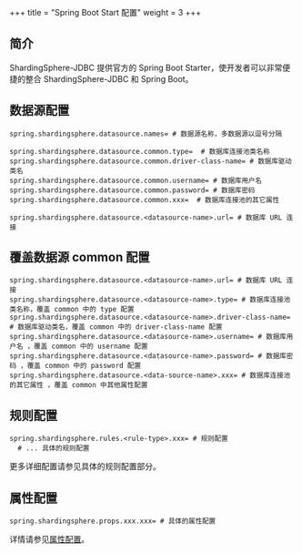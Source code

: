 +++
title = "Spring Boot Start 配置"
weight = 3
+++

## 简介

ShardingSphere-JDBC 提供官方的 Spring Boot Starter，使开发者可以非常便捷的整合 ShardingSphere-JDBC 和 Spring Boot。

## 数据源配置

```properties
spring.shardingsphere.datasource.names= # 数据源名称，多数据源以逗号分隔

spring.shardingsphere.datasource.common.type=  # 数据库连接池类名称
spring.shardingsphere.datasource.common.driver-class-name= # 数据库驱动类名
spring.shardingsphere.datasource.common.username= # 数据库用户名
spring.shardingsphere.datasource.common.password= # 数据库密码
spring.shardingsphere.datasource.common.xxx=  # 数据库连接池的其它属性

spring.shardingsphere.datasource.<datasource-name>.url= # 数据库 URL 连接
```

## 覆盖数据源 common 配置
```properties
spring.shardingsphere.datasource.<datasource-name>.url= # 数据库 URL 连接
spring.shardingsphere.datasource.<datasource-name>.type= # 数据库连接池类名称，覆盖 common 中的 type 配置
spring.shardingsphere.datasource.<datasource-name>.driver-class-name= # 数据库驱动类名，覆盖 common 中的 driver-class-name 配置
spring.shardingsphere.datasource.<datasource-name>.username= # 数据库用户名 ，覆盖 common 中的 username 配置
spring.shardingsphere.datasource.<datasource-name>.password= # 数据库密码 ，覆盖 common 中的 password 配置
spring.shardingsphere.datasource.<data-source-name>.xxx= # 数据库连接池的其它属性 ，覆盖 common 中其他属性配置
```


## 规则配置

```properties
spring.shardingsphere.rules.<rule-type>.xxx= # 规则配置
  # ... 具体的规则配置
```

更多详细配置请参见具体的规则配置部分。

## 属性配置

```properties
spring.shardingsphere.props.xxx.xxx= # 具体的属性配置
```

详情请参见[属性配置](/cn/user-manual/shardingsphere-jdbc/configuration/props)。

